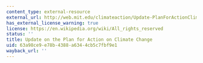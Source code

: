 ```yaml
---
content_type: external-resource
external_url: http://web.mit.edu/climateaction/Update-PlanForActionClimateChange-April2016.pdf
has_external_license_warning: true
license: https://en.wikipedia.org/wiki/All_rights_reserved
status: ''
title: Update on the Plan for Action on Climate Change
uid: 63a98ce9-e78b-4388-a634-4cb5c7fbf9e1
wayback_url: ''
---
```

